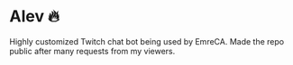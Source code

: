 # Alev 🔥

Highly customized Twitch chat bot being used by EmreCA. Made the repo public after many requests from my viewers.
 
